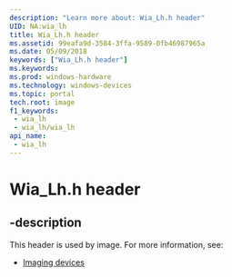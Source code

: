 ```yaml
---
description: "Learn more about: Wia_Lh.h header"
UID: NA:wia_lh
title: Wia_Lh.h header
ms.assetid: 99eafa9d-3584-3ffa-9589-0fb46987965a
ms.date: 05/09/2018
keywords: ["Wia_Lh.h header"]
ms.keywords: 
ms.prod: windows-hardware
ms.technology: windows-devices
ms.topic: portal
tech.root: image
f1_keywords:
 - wia_lh
 - wia_lh/wia_lh
api_name:
 - wia_lh
---
```


# Wia_Lh.h header


## -description

This header is used by image. For more information, see:

- [Imaging devices](../_image/index.md)

